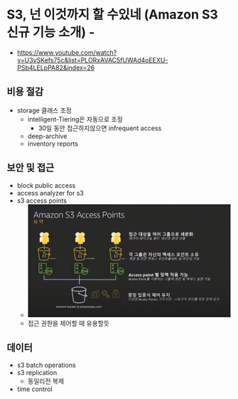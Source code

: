 # S3, 넌 이것까지 할 수있네 (Amazon S3 신규 기능 소개) -

- <https://www.youtube.com/watch?v=U3vSKefs75c&list=PLORxAVAC5fUWAd4oEEXU-PSb4LELpPA82&index=26>

## 비용 절감

- storage 클래스 조정
  - intelligent-Tiering은 자동으로 조정
    - 30일 동안 접근하지않으면 infrequent access
  - deep-archive
  - inventory reports

## 보안 및 접근

- block public access
- access analyzer for s3
- s3 access points
  - ![](2021-07-30-12-11-03.png)
  - 접근 권한을 제어할 때 유용할듯

## 데이터

- s3 batch operations
- s3 replication
  - 동일리전 복제
- time control
